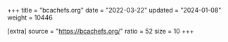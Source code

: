 +++
title = "bcachefs.org"
date = "2022-03-22"
updated = "2024-01-08"
weight = 10446

[extra]
source = "https://bcachefs.org/"
ratio = 52
size = 10
+++
